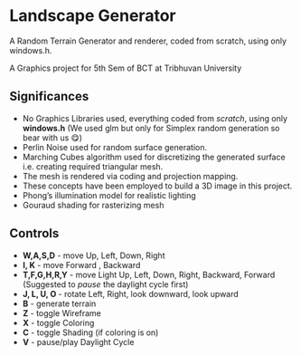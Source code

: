 # Landscape Generator
A Random Terrain Generator and renderer, coded from scratch, using only windows.h. 

A Graphics project for 5th Sem of BCT at Tribhuvan University

## Significances
- No Graphics Libraries used, everything coded from _scratch_, using only **windows.h** (We used glm but only for Simplex random generation so bear with us 😋)
- Perlin Noise used for random surface generation.
- Marching Cubes algorithm used for discretizing the generated surface i.e. creating required triangular mesh.
- The mesh is rendered via coding and projection mapping. 
- These concepts have been employed to build a 3D image in this project.
- Phong’s illumination model for realistic lighting 
- Gouraud shading for rasterizing mesh 

## Controls
- **W,A,S,D** - move Up, Left, Down, Right
- **I, K**    - move Forward , Backward
- **T,F,G,H,R,Y** - move Light Up, Left, Down, Right, Backward, Forward (Suggested to _pause_ the daylight cycle first)
- **J, L, U, O**    - rotate Left, Right, look downward, look upward
- **B** - generate terrain
- **Z** - toggle Wireframe
- **X** - toggle Coloring
- **C** - toggle Shading (if coloring is on)
- **V** - pause/play Daylight Cycle
